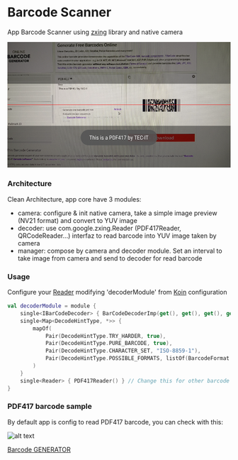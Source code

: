 # Barcode Scanner

App Barcode Scanner using [zxing](https://github.com/zxing/zxing) library and native camera

![alt text](./Screenshot_20190505-135323.png)

### Architecture

Clean Architecture, app core have 3 modules:

- camera: configure & init native camera, take a simple image preview (NV21 format) and convert to YUV image
- decoder: use com.google.zxing.Reader (PDF417Reader, QRCodeReader...) interfaz to read barcode into YUV image taken by camera
- manager: compose by camera and decoder module. Set an interval to take image from camera and send to decoder for read barcode

### Usage

Configure your [Reader](https://github.com/zxing/zxing/blob/master/core/src/main/java/com/google/zxing/Reader.java)  modifying 'decoderModule' from [Koin](https://github.com/InsertKoinIO/koin) configuration

```kotlin
val decoderModule = module {
    single<IBarCodeDecoder> { BarCodeDecoderImp(get(), get(), get(), get()) }
    single<Map<DecodeHintType, *>> {
        mapOf(
            Pair(DecodeHintType.TRY_HARDER, true),
            Pair(DecodeHintType.PURE_BARCODE, true),
            Pair(DecodeHintType.CHARACTER_SET, "ISO-8859-1"),
            Pair(DecodeHintType.POSSIBLE_FORMATS, listOf(BarcodeFormat.PDF_417))
        )
    }
    single<Reader> { PDF417Reader() } // Change this for other barcode types
}
```

### PDF417 barcode sample

By default app is config to read PDF417 barcode, you can check with this:

![alt text](https://barcode.tec-it.com/barcode.ashx?data=Hello%2C+I'm+using+barcode+scanner+developed+by+Dani&code=PDF417&multiplebarcodes=false&translate-esc=false&unit=Fit&dpi=96&imagetype=Gif&rotation=0&color=%23000000&bgcolor=%23ffffff&qunit=Mm&quiet=0)

[Barcode GENERATOR](https://barcode.tec-it.com/en)

